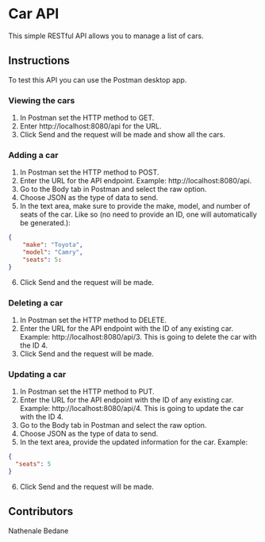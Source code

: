 # Car API

This simple RESTful API allows you to manage a list of cars.

## Instructions

To test this API you can use the Postman desktop app.

### Viewing the cars

1. In Postman set the HTTP method to GET.
2. Enter http://localhost:8080/api for the URL.
3. Click Send and the request will be made and show all the cars.

### Adding a car

1. In Postman set the HTTP method to POST.
2. Enter the URL for the API endpoint. Example: http://localhost:8080/api.
3. Go to the Body tab in Postman and select the raw option.
4. Choose JSON as the type of data to send.
5. In the text area, make sure to provide the make, model, and number of seats of the car. Like so (no need to provide an ID, one will automatically be generated.):

```json
{
    "make": "Toyota",
    "model": "Camry",
    "seats": 5:
}
```

6. Click Send and the request will be made.

### Deleting a car

1. In Postman set the HTTP method to DELETE.
2. Enter the URL for the API endpoint with the ID of any existing car. Example: http://localhost:8080/api/3. This is going to delete the car with the ID 4.
3. Click Send and the request will be made.

### Updating a car

1. In Postman set the HTTP method to PUT.
2. Enter the URL for the API endpoint with the ID of any existing car. Example: http://localhost:8080/api/4. This is going to update the car with the ID 4.
3. Go to the Body tab in Postman and select the raw option.
4. Choose JSON as the type of data to send.
5. In the text area, provide the updated information for the car. Example:

```json
{
  "seats": 5
}
```

6. Click Send and the request will be made.

## Contributors

Nathenale Bedane
